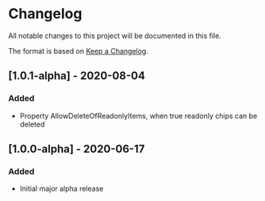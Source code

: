 # Changelog
All notable changes to this project will be documented in this file.

The format is based on [Keep a Changelog](https://keepachangelog.com/en/1.0.0/).

## [1.0.1-alpha] - 2020-08-04
### Added
- Property AllowDeleteOfReadonlyItems, when true readonly chips can be deleted


## [1.0.0-alpha] - 2020-06-17
### Added
- Initial major alpha release
